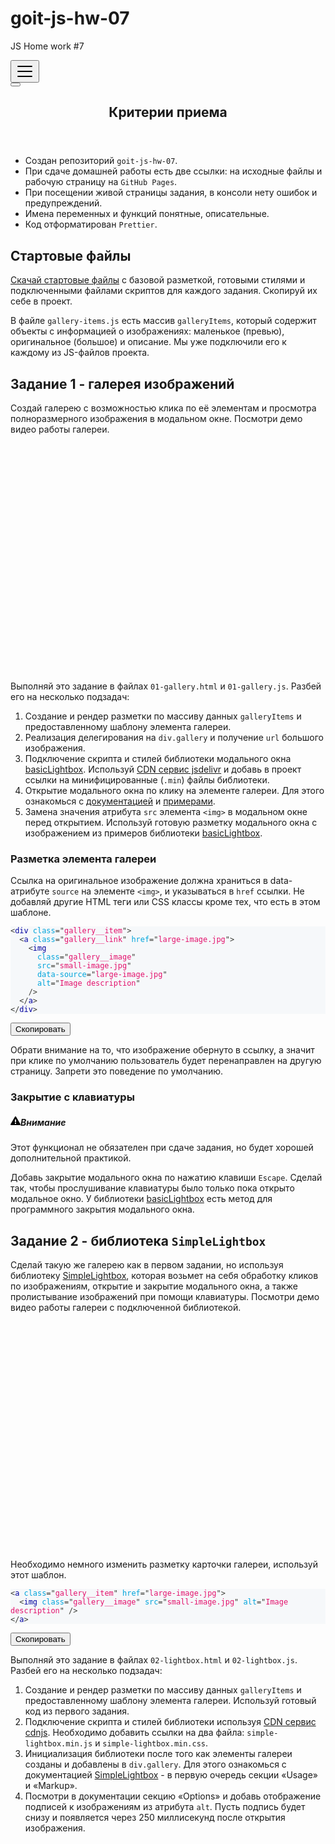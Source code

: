 # goit-js-hw-07
JS Home work #7

<html class="docs-version-current" lang="ru" dir="ltr">

<body>
<nav class="navbar navbar--fixed-top navbarHideable_RReh"><div class="navbar__inner"><div class="navbar__items"><button aria-label="Navigation bar toggle" class="navbar__toggle clean-btn" type="button" tabindex="0"><svg width="30" height="30" viewBox="0 0 30 30" aria-hidden="true"><path stroke="currentColor" stroke-linecap="round" stroke-miterlimit="10" stroke-width="2" d="M4 7h22M4 15h22M4 23h22"></path></svg></button><a class="navbar__brand" href="/textbooks/lms-js-homework/v2/"></a></div><div class="navbar__items navbar__items--right"></div></div><div role="presentation" class="navbar-sidebar__backdrop"></div></nav><div class="main-wrapper docs-wrapper docs-doc-page"><div class="docPage_lDyR"><button aria-label="Scroll back to top" class="clean-btn theme-back-to-top-button backToTopButton_i9tI" type="button"></button><main class="docMainContainer_r8cw docMainContainerEnhanced_SOUu"><div class="container padding-top--md padding-bottom--lg"><div class="row"><div class="col"><div class="docItemContainer_oiyr"><article><div class="theme-doc-markdown markdown"><header><h1>Критерии приема</h1></header><ul><li>Создан репозиторий <code>goit-js-hw-07</code>.</li><li>При сдаче домашней работы есть две ссылки: на исходные файлы и рабочую
страницу на <code>GitHub Pages</code>.</li><li>При посещении живой страницы задания, в консоли нету ошибок и предупреждений.</li><li>Имена переменных и функций понятные, описательные.</li><li>Код отформатирован <code>Prettier</code>.</li></ul><h2 class="anchor anchorWithHideOnScrollNavbar_3ly5" id="стартовые-файлы">Стартовые файлы<a class="hash-link" href="#стартовые-файлы" title="Прямая ссылка на этот заголовок">​</a></h2><p><a href="https://downgit.github.io/#/home?url=https://github.com/goitacademy/javascript-homework/tree/main/v2/07/src" target="_blank" rel="noopener noreferrer">Скачай стартовые файлы</a>
с базовой разметкой, готовыми стилями и подключенными файлами скриптов для
каждого задания. Скопируй их себе в проект.</p><p>В файле <code>gallery-items.js</code> есть массив <code>galleryItems</code>, который содержит объекты
с информацией о изображениях: маленькое (превью), оригинальное (большое) и
описание. Мы уже подключили его к каждому из JS-файлов проекта.</p><h2 class="anchor anchorWithHideOnScrollNavbar_3ly5" id="задание-1---галерея-изображений">Задание 1 - галерея изображений<a class="hash-link" href="#задание-1---галерея-изображений" title="Прямая ссылка на этот заголовок">​</a></h2><p>Создай галерею с возможностью клика по её элементам и просмотра полноразмерного
изображения в модальном окне. Посмотри демо видео работы галереи.</p><div style="margin-bottom:20px;width:640px;height:360px"></div><p>Выполняй это задание в файлах <code>01-gallery.html</code> и <code>01-gallery.js</code>. Разбей его на
несколько подзадач:</p><ol><li>Создание и рендер разметки по массиву данных <code>galleryItems</code> и
предоставленному шаблону элемента галереи.</li><li>Реализация делегирования на <code>div.gallery</code> и получение <code>url</code> большого
изображения.</li><li>Подключение скрипта и стилей библиотеки модального окна
<a href="https://basiclightbox.electerious.com/" target="_blank" rel="noopener noreferrer">basicLightbox</a>. Используй
<a href="https://www.jsdelivr.com/package/npm/basiclightbox?path=dist" target="_blank" rel="noopener noreferrer">CDN сервис jsdelivr</a>
и добавь в проект ссылки на минифицированные (<code>.min</code>) файлы библиотеки.</li><li>Открытие модального окна по клику на элементе галереи. Для этого ознакомься с
<a href="https://github.com/electerious/basicLightbox#readme" target="_blank" rel="noopener noreferrer">документацией</a> и
<a href="https://basiclightbox.electerious.com/" target="_blank" rel="noopener noreferrer">примерами</a>.</li><li>Замена значения атрибута <code>src</code> элемента <code>&lt;img&gt;</code> в модальном окне перед
открытием. Используй готовую разметку модального окна с изображением из
примеров библиотеки <a href="https://basiclightbox.electerious.com/" target="_blank" rel="noopener noreferrer">basicLightbox</a>.</li></ol><h3 class="anchor anchorWithHideOnScrollNavbar_3ly5" id="разметка-элемента-галереи">Разметка элемента галереи<a class="hash-link" href="#разметка-элемента-галереи" title="Прямая ссылка на этот заголовок">​</a></h3><p>Ссылка на оригинальное изображение должна храниться в data-атрибуте <code>source</code> на
элементе <code>&lt;img&gt;</code>, и указываться в <code>href</code> ссылки. Не добавляй другие HTML теги
или CSS классы кроме тех, что есть в этом шаблоне.</p><div class="codeBlockContainer_J+bg language-html theme-code-block"><div class="codeBlockContent_csEI html"><pre tabindex="0" class="prism-code language-html codeBlock_rtdJ thin-scrollbar" style="color:#393A34;background-color:#f6f8fa"><code class="codeBlockLines_1zSZ"><span class="token-line" style="color:#393A34"><span class="token tag punctuation" style="color:#393A34">&lt;</span><span class="token tag" style="color:#00009f">div</span><span class="token tag" style="color:#00009f"> </span><span class="token tag attr-name" style="color:#00a4db">class</span><span class="token tag attr-value punctuation attr-equals" style="color:#393A34">=</span><span class="token tag attr-value punctuation" style="color:#393A34">&quot;</span><span class="token tag attr-value" style="color:#e3116c">gallery__item</span><span class="token tag attr-value punctuation" style="color:#393A34">&quot;</span><span class="token tag punctuation" style="color:#393A34">&gt;</span><span class="token plain"></span><br></span><span class="token-line" style="color:#393A34"><span class="token plain">  </span><span class="token tag punctuation" style="color:#393A34">&lt;</span><span class="token tag" style="color:#00009f">a</span><span class="token tag" style="color:#00009f"> </span><span class="token tag attr-name" style="color:#00a4db">class</span><span class="token tag attr-value punctuation attr-equals" style="color:#393A34">=</span><span class="token tag attr-value punctuation" style="color:#393A34">&quot;</span><span class="token tag attr-value" style="color:#e3116c">gallery__link</span><span class="token tag attr-value punctuation" style="color:#393A34">&quot;</span><span class="token tag" style="color:#00009f"> </span><span class="token tag attr-name" style="color:#00a4db">href</span><span class="token tag attr-value punctuation attr-equals" style="color:#393A34">=</span><span class="token tag attr-value punctuation" style="color:#393A34">&quot;</span><span class="token tag attr-value" style="color:#e3116c">large-image.jpg</span><span class="token tag attr-value punctuation" style="color:#393A34">&quot;</span><span class="token tag punctuation" style="color:#393A34">&gt;</span><span class="token plain"></span><br></span><span class="token-line" style="color:#393A34"><span class="token plain">    </span><span class="token tag punctuation" style="color:#393A34">&lt;</span><span class="token tag" style="color:#00009f">img</span><span class="token tag" style="color:#00009f"></span><br></span><span class="token-line" style="color:#393A34"><span class="token tag" style="color:#00009f">      </span><span class="token tag attr-name" style="color:#00a4db">class</span><span class="token tag attr-value punctuation attr-equals" style="color:#393A34">=</span><span class="token tag attr-value punctuation" style="color:#393A34">&quot;</span><span class="token tag attr-value" style="color:#e3116c">gallery__image</span><span class="token tag attr-value punctuation" style="color:#393A34">&quot;</span><span class="token tag" style="color:#00009f"></span><br></span><span class="token-line" style="color:#393A34"><span class="token tag" style="color:#00009f">      </span><span class="token tag attr-name" style="color:#00a4db">src</span><span class="token tag attr-value punctuation attr-equals" style="color:#393A34">=</span><span class="token tag attr-value punctuation" style="color:#393A34">&quot;</span><span class="token tag attr-value" style="color:#e3116c">small-image.jpg</span><span class="token tag attr-value punctuation" style="color:#393A34">&quot;</span><span class="token tag" style="color:#00009f"></span><br></span><span class="token-line" style="color:#393A34"><span class="token tag" style="color:#00009f">      </span><span class="token tag attr-name" style="color:#00a4db">data-source</span><span class="token tag attr-value punctuation attr-equals" style="color:#393A34">=</span><span class="token tag attr-value punctuation" style="color:#393A34">&quot;</span><span class="token tag attr-value" style="color:#e3116c">large-image.jpg</span><span class="token tag attr-value punctuation" style="color:#393A34">&quot;</span><span class="token tag" style="color:#00009f"></span><br></span><span class="token-line" style="color:#393A34"><span class="token tag" style="color:#00009f">      </span><span class="token tag attr-name" style="color:#00a4db">alt</span><span class="token tag attr-value punctuation attr-equals" style="color:#393A34">=</span><span class="token tag attr-value punctuation" style="color:#393A34">&quot;</span><span class="token tag attr-value" style="color:#e3116c">Image description</span><span class="token tag attr-value punctuation" style="color:#393A34">&quot;</span><span class="token tag" style="color:#00009f"></span><br></span><span class="token-line" style="color:#393A34"><span class="token tag" style="color:#00009f">    </span><span class="token tag punctuation" style="color:#393A34">/&gt;</span><span class="token plain"></span><br></span><span class="token-line" style="color:#393A34"><span class="token plain">  </span><span class="token tag punctuation" style="color:#393A34">&lt;/</span><span class="token tag" style="color:#00009f">a</span><span class="token tag punctuation" style="color:#393A34">&gt;</span><span class="token plain"></span><br></span><span class="token-line" style="color:#393A34"><span class="token plain"></span><span class="token tag punctuation" style="color:#393A34">&lt;/</span><span class="token tag" style="color:#00009f">div</span><span class="token tag punctuation" style="color:#393A34">&gt;</span><br></span></code></pre><button type="button" aria-label="Скопировать в буфер обмена" class="copyButton_M3SB clean-btn">Скопировать</button></div></div><p>Обрати внимание на то, что изображение обернуто в ссылку, а значит при клике по
умолчанию пользователь будет перенаправлен на другую страницу. Запрети это
поведение по умолчанию.</p><h3 class="anchor anchorWithHideOnScrollNavbar_3ly5" id="закрытие-с-клавиатуры">Закрытие с клавиатуры<a class="hash-link" href="#закрытие-с-клавиатуры" title="Прямая ссылка на этот заголовок">​</a></h3><div class="admonition admonition-caution alert alert--warning"><div class="admonition-heading"><h5><span class="admonition-icon"><svg xmlns="http://www.w3.org/2000/svg" width="16" height="16" viewBox="0 0 16 16"><path fill-rule="evenodd" d="M8.893 1.5c-.183-.31-.52-.5-.887-.5s-.703.19-.886.5L.138 13.499a.98.98 0 0 0 0 1.001c.193.31.53.501.886.501h13.964c.367 0 .704-.19.877-.5a1.03 1.03 0 0 0 .01-1.002L8.893 1.5zm.133 11.497H6.987v-2.003h2.039v2.003zm0-3.004H6.987V5.987h2.039v4.006z"></path></svg></span>Внимание</h5></div><div class="admonition-content"><p>Этот функционал не обязателен при сдаче задания, но будет хорошей дополнительной
практикой.</p></div></div><p>Добавь закрытие модального окна по нажатию клавиши <code>Escape</code>. Сделай так, чтобы
прослушивание клавиатуры было только пока открыто модальное окно. У библиотеки
<a href="https://basiclightbox.electerious.com/" target="_blank" rel="noopener noreferrer">basicLightbox</a> есть метод для
программного закрытия модального окна.</p><h2 class="anchor anchorWithHideOnScrollNavbar_3ly5" id="задание-2---библиотека-simplelightbox">Задание 2 - библиотека <code>SimpleLightbox</code><a class="hash-link" href="#задание-2---библиотека-simplelightbox" title="Прямая ссылка на этот заголовок">​</a></h2><p>Сделай такую же галерею как в первом задании, но используя библиотеку
<a href="https://simplelightbox.com/" target="_blank" rel="noopener noreferrer">SimpleLightbox</a>, которая возьмет на себя обработку
кликов по изображениям, открытие и закрытие модального окна, а также
пролистывание изображений при помощи клавиатуры. Посмотри демо видео работы
галереи с подключенной библиотекой.</p><div style="margin-bottom:20px;width:640px;height:360px"></div><p>Необходимо немного изменить разметку карточки галереи, используй этот шаблон.</p><div class="codeBlockContainer_J+bg language-html theme-code-block"><div class="codeBlockContent_csEI html"><pre tabindex="0" class="prism-code language-html codeBlock_rtdJ thin-scrollbar" style="color:#393A34;background-color:#f6f8fa"><code class="codeBlockLines_1zSZ"><span class="token-line" style="color:#393A34"><span class="token tag punctuation" style="color:#393A34">&lt;</span><span class="token tag" style="color:#00009f">a</span><span class="token tag" style="color:#00009f"> </span><span class="token tag attr-name" style="color:#00a4db">class</span><span class="token tag attr-value punctuation attr-equals" style="color:#393A34">=</span><span class="token tag attr-value punctuation" style="color:#393A34">&quot;</span><span class="token tag attr-value" style="color:#e3116c">gallery__item</span><span class="token tag attr-value punctuation" style="color:#393A34">&quot;</span><span class="token tag" style="color:#00009f"> </span><span class="token tag attr-name" style="color:#00a4db">href</span><span class="token tag attr-value punctuation attr-equals" style="color:#393A34">=</span><span class="token tag attr-value punctuation" style="color:#393A34">&quot;</span><span class="token tag attr-value" style="color:#e3116c">large-image.jpg</span><span class="token tag attr-value punctuation" style="color:#393A34">&quot;</span><span class="token tag punctuation" style="color:#393A34">&gt;</span><span class="token plain"></span><br></span><span class="token-line" style="color:#393A34"><span class="token plain">  </span><span class="token tag punctuation" style="color:#393A34">&lt;</span><span class="token tag" style="color:#00009f">img</span><span class="token tag" style="color:#00009f"> </span><span class="token tag attr-name" style="color:#00a4db">class</span><span class="token tag attr-value punctuation attr-equals" style="color:#393A34">=</span><span class="token tag attr-value punctuation" style="color:#393A34">&quot;</span><span class="token tag attr-value" style="color:#e3116c">gallery__image</span><span class="token tag attr-value punctuation" style="color:#393A34">&quot;</span><span class="token tag" style="color:#00009f"> </span><span class="token tag attr-name" style="color:#00a4db">src</span><span class="token tag attr-value punctuation attr-equals" style="color:#393A34">=</span><span class="token tag attr-value punctuation" style="color:#393A34">&quot;</span><span class="token tag attr-value" style="color:#e3116c">small-image.jpg</span><span class="token tag attr-value punctuation" style="color:#393A34">&quot;</span><span class="token tag" style="color:#00009f"> </span><span class="token tag attr-name" style="color:#00a4db">alt</span><span class="token tag attr-value punctuation attr-equals" style="color:#393A34">=</span><span class="token tag attr-value punctuation" style="color:#393A34">&quot;</span><span class="token tag attr-value" style="color:#e3116c">Image description</span><span class="token tag attr-value punctuation" style="color:#393A34">&quot;</span><span class="token tag" style="color:#00009f"> </span><span class="token tag punctuation" style="color:#393A34">/&gt;</span><span class="token plain"></span><br></span><span class="token-line" style="color:#393A34"><span class="token plain"></span><span class="token tag punctuation" style="color:#393A34">&lt;/</span><span class="token tag" style="color:#00009f">a</span><span class="token tag punctuation" style="color:#393A34">&gt;</span><br></span></code></pre><button type="button" aria-label="Скопировать в буфер обмена" class="copyButton_M3SB clean-btn">Скопировать</button></div></div><p>Выполняй это задание в файлах <code>02-lightbox.html</code> и <code>02-lightbox.js</code>. Разбей его
на несколько подзадач:</p><ol><li>Создание и рендер разметки по массиву данных <code>galleryItems</code> и
предоставленному шаблону элемента галереи. Используй готовый код из первого
задания.</li><li>Подключение скрипта и стилей библиотеки используя
<a href="https://cdnjs.com/libraries/simplelightbox" target="_blank" rel="noopener noreferrer">CDN сервис cdnjs</a>. Необходимо
добавить ссылки на два файла: <code>simple-lightbox.min.js</code> и
<code>simple-lightbox.min.css</code>.</li><li>Инициализация библиотеки после того как элементы галереи созданы и добавлены
в <code>div.gallery</code>. Для этого ознакомься с документацией
<a href="https://simplelightbox.com/" target="_blank" rel="noopener noreferrer">SimpleLightbox</a> - в первую очередь секции
«Usage» и «Markup».</li><li>Посмотри в документации секцию «Options» и добавь отображение подписей к
изображениям из атрибута <code>alt</code>. Пусть подпись будет снизу и появляется через
250 миллисекунд после открытия изображения.</li></ol></div></article><nav class="pagination-nav docusaurus-mt-lg" aria-label="Навигация по странице документации"><div class="pagination-nav__item"></div><div class="pagination-nav__item pagination-nav__item--next"></div></nav></div></div></div></div></main></div></div></div>

</body>
</html>
